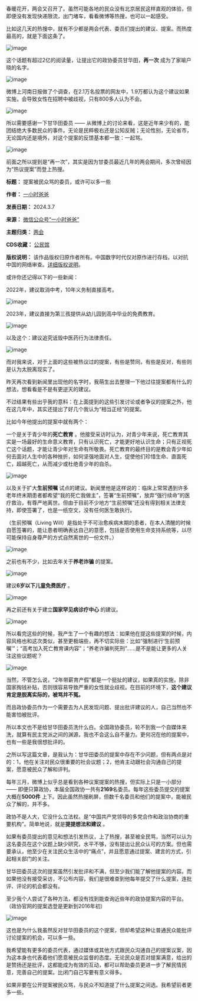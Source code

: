 春暖花开，两会又召开了。虽然可能各地的民众没有北京居民这样直观的体验，但即便没有发现快递限流，出门堵车，看看微博等热搜，也可以一起感受。


比如这几天的热搜中，就有不少都是两会代表、委员们提出的建议、提案。而热度最高的，就是下面这条了。


![image](https://chinadigitaltimes.net/chinese/files/2024/03/post-705696-65e9aad383530.)


这个话题有超过2亿的阅读量，让提出它的政协委员甘华田，**再一次** 成为了家喻户晓的名字。


![image](https://chinadigitaltimes.net/chinese/files/2024/03/post-705696-65e9aad38aa95.)


微博上河南日报做了个调查，在2.1万名投票的网友中，1.9万都认为这个建议如果实施，会导致女性在招聘中被歧视，只有800多人认为不会。


![image](https://chinadigitaltimes.net/chinese/files/2024/03/post-705696-65e9aad392003.)


所以需要感谢一下甘华田委员 —— 从微博上的讨论来看，这是近年来少有的，能团结绝大多数民众的事件。无论是民粹极右还是公知反贼；无论性别，无论省市，无论国内还是境外，对这个提案的反馈基本都一致：一起骂。


![image](https://chinadigitaltimes.net/chinese/files/2024/03/post-705696-65e9aad3981f8.png)


前面之所以提到是“再一次”，其实是因为甘委员最近几年的两会期间，多次曾经因为“热议提案”而登上热搜。




**标题：** 提案被民众骂的委员，或许可以多一些  

**作者：** [一小时爸爸](https://chinadigitaltimes.net/space/一小时爸爸)  

**发表日期：** 2024.3.7  

**来源：** [微信公众号“一小时爸爸”](https://web.archive.org/web/https://mp.weixin.qq.com/s/GDW8WFP8sSCpUjf710HtEg)  

**主题归类：** [两会](https://chinadigitaltimes.net/space/两会)  

**CDS收藏：** [公民馆](https://chinadigitaltimes.net/space/%E5%85%AC%E6%B0%91%E9%A6%86)  

**版权说明：** 该作品版权归原作者所有。中国数字时代仅对原作进行存档，以对抗中国的网络审查。[详细版权说明](https://chinadigitaltimes.net/chinese/copyright)。


或许你还记得以下的一些新闻：


2022年，建议取消中考，10年义务制直接高考。


![image](https://chinadigitaltimes.net/chinese/files/2024/03/post-705696-65e9aad3a0677.png)


2023年，建议直接为第三孩提供从幼儿园到高中毕业的免费教育。


![image](https://chinadigitaltimes.net/chinese/files/2024/03/post-705696-65e9aad3ad354.png)


以及这个：建议追究诋毁中医药行为法律责任。


![image](https://chinadigitaltimes.net/chinese/files/2024/03/post-705696-65e9aad3b68b2.png)


而对我来说，对于上面的这些被热议过的提案，有些是赞同，有些是反对，有些则是认为太脱离现实了。


昨天再次看到新闻里出现他的名字时，我萌生出去整理一下他过往提案都有什么的想法，想看看是不是有更逆天的建议。


不过结果有些出乎我的意料：在上面提到的这些引发讨论或者争议的提案之外，他在这几年中，其实还提出了好几个我认为“相当正经”的提案。


比如今年他提出的提案中就有两个：


一个是关于青少年的**死亡教育** 。他接受采访时认为，对青少年来说，死亡教育其实是一场最好的生命意义教育，只有认识死亡，才能更好地认识生命；只有正视死亡这个话题，才能让青少年对生命有所敬畏。死亡教育的最终目的是教会青少年如何去面对人生中的各种挫折，如何坚强地面对人生，促使他们珍惜生命、直面死亡，超越死亡，从而减少或杜绝青少年的自杀。


![image](https://chinadigitaltimes.net/chinese/files/2024/03/post-705696-65e9aad3be498.png)


以及关于扩大**生前预嘱** 试点的建议。新闻里他是这样说的：临床上常常遇到许多老年终末期患者都希望“我的死亡我做主”，签署“生前预嘱”，放弃“强行续命”的医疗救治，有尊严地离世。但由于目前不少地方“生前预嘱”还没有得到相关法律支持，即使签署了，也是一纸空文，没有任何医生敢执行。


（生前预嘱（Living Will）是指处于不可治愈疾病末期的患者，在本人清醒的时候自愿签署的，能让患者明确表达自己的意愿，包括是否使用生命支持系统等，以尽可能保持自身尊严的方式自然离世的一份文件。）


![image](https://chinadigitaltimes.net/chinese/files/2024/03/post-705696-65e9aad3c67e0.png)


之前也有不少，比如去年关于**养老诈骗** 的提案。


![image](https://chinadigitaltimes.net/chinese/files/2024/03/post-705696-65e9aad3ced7f.png)


建议**6岁以下儿童免费医疗** 。


![image](https://chinadigitaltimes.net/chinese/files/2024/03/post-705696-65e9aad3d7210.png)


再之前还有关于建立**国家罕见病诊疗中心** 的建议。


![image](https://chinadigitaltimes.net/chinese/files/2024/03/post-705696-65e9aad3def8c.png)


所以看完这些的时候，我产生了一个有趣的想法：如果他在提这些提案的时候，内容风格也和这次类似，甚至更极端些，再不切实际些：比如“强制进行‘生前预嘱’”；“高考加入死亡教育课内容”；“养老诈骗判死刑”……是不是能让更多的人关注这些议题呢？


![image](https://chinadigitaltimes.net/chinese/files/2024/03/post-705696-65e9aad3981f8.png)


当然，不管怎么说，“2年带薪育产假”都是一个挺扯的建议，如果真的实施，除非国家掏钱补贴，否则很容易导致严重的女性就业歧视。在目前的环境下，**这个建议肯定是脱离实际的，被骂并不冤。** 


而且政协委员作为一个需要去为人民发现问题、提出批评建议的人，自己当然也不能害怕被批评。


所以本文也不是给甘华田委员洗什么白。全国政协委员，轮不到我一个自媒体来洗，就算有民主党派之间的渊源，我也不会这么自不量力。更何况在他的提案中，也有一些是我很想批评的。


之所以写这篇文章，是我认为：甘华田委员的提案中存在不少问题，但有两点是对的：1，他在关注对民众很重要的社会议题；2，他肯主动跟社会沟通自己的提案，愿意被民众了解和评判。


每年三月，微博上似乎总是看到各种议案提案的热搜，但实际上只是一小部分 —— 即便只算政协，本届全国政协一共有**2169**名委员。每年这些委员提交的提案大概在**5000件** 上下。因此虽然热搜刷屏，但数千名委员和他们的提案中，能被民众了解的，并不多。


政协不是人大，它没什么立法权。是“中国共产党领导的多党合作和政治协商的重要机构”。简单地说，就是**提提想法和建议** 。


如果有委员提出的意见和想法引发热议，上了热搜，甚至被全民骂，当然可以认为这名委员在这个议题上缺少研究，水平不够，没有提出让民众认可的方案。但也需要承认，他至少在关注民众生活中的“痛点”，并且愿意通过提案、建言的方式，引起相关部门的关注。


甘华田委员这次的提案虽然引发批评和不满，但至少我们能了解他提案的内容。而如果他没有接受采访，不公布内容，我们是很难查到他每年提交了什么提案，连批评、评论的机会都没有。


至少我个人尝试了各种方法，都没有找到能查询近些年的政协提案内容的平台。（政协官网的提案选登是更新到2016年初）


![image](https://chinadigitaltimes.net/chinese/files/2024/03/post-705696-65e9aad3f22ba.png)


这也是为什么我虽然反对甘华田委员的这个提案，但却希望这种让普通民众能批评讨论提案的机会，可以多一些。


我希望能有更多的委员代表，通过媒体或其他方式跟民众沟通自己的提案议案，因为这本身也代表着他们愿意被民众监督的态度。无论民众是否对提案满意，给出的是赞扬还是批评，这都能成为有效的互动，都可以帮助委员更进一步了解民情民意，完善自己的提案。比闭门自己写要有意义得多。


如果非要在公开提案被民众骂，与民众不知道提了什么提案之间选。我希望前者更多一些。

